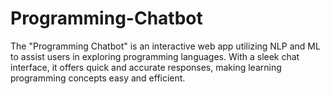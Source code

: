 # Programming-Chatbot
The "Programming Chatbot" is an interactive web app utilizing NLP and ML to assist users in exploring programming languages. With a sleek chat interface, it offers quick and accurate responses, making learning programming concepts easy and efficient.
